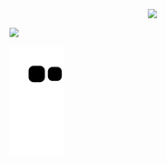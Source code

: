 
  
 <p align="center"> 
 <img src="https://cdn.discordapp.com/attachments/1127160207160643584/1139829463270563930/output-onlinegiftools_1.gif"> 

 </p> 

 <img src="https://komarev.com/ghpvc/?username=kinxyz&color=grey"> 
 </p>

<picture>
  <source
    media="(prefers-color-scheme: dark)"
    srcset="https://raw.githubusercontent.com/kinxyz/kinxyz/preview/github-contribution-grid-snake-dark.svg?palette=github-dark"
  />
  <source
    media="(prefers-color-scheme: light)"
    srcset="https://raw.githubusercontent.com/kinxyz/kinxyz/preview/github-contribution-grid-snake.svg"
  />
  <img
    alt="snake eating my contribution"
    src="https://raw.githubusercontent.com/kinxyz/kinxyz/preview/github-contribution-grid-snake.svg"
  />
</picture>